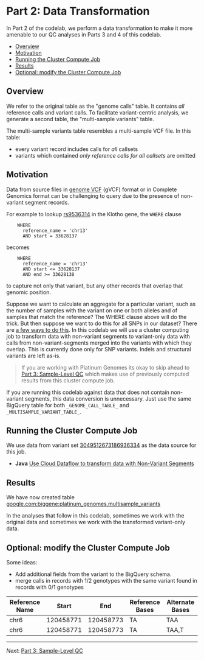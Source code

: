 # Part 2: Data Transformation

In Part 2 of the codelab, we perform a data transformation to make it more amenable to our QC analyses in Parts 3 and 4 of this codelab.

* [Overview](#overview)
* [Motivation](#motivation)
* [Running the Cluster Compute Job](#running-the-cluster-compute-job)
* [Results](#results)
* [Optional: modify the Cluster Compute Job](#optional-modify-the-cluster-compute-job)

## Overview

We refer to the original table as the "genome calls" table. It contains *all* reference calls and variant calls. To facilitate variant-centric analysis, we generate a second table, the "multi-sample variants" table.

The multi-sample variants table resembles a multi-sample VCF file. In this table:

* every variant record includes calls for *all* callsets
* variants which contained *only reference calls for all callsets* are omitted

## Motivation

Data from source files in [genome VCF](https://sites.google.com/site/gvcftools/home/about-gvcf/gvcf-conventions) (gVCF) format or in Complete Genomics format can be challenging to query due to the presence of non-variant segment records.

For example to lookup [rs9536314](http://www.ncbi.nlm.nih.gov/SNP/snp_ref.cgi?rs=rs9536314) in the Klotho gene, the `WHERE` clause
```
    WHERE
      reference_name = 'chr13'
      AND start = 33628137
```
becomes
```
    WHERE
      reference_name = 'chr13'
      AND start <= 33628137
      AND end >= 33628138
```
to capture not only that variant, but any other records that overlap that genomic position.

Suppose we want to calculate an aggregate for a particular variant, such as the number of samples with the variant on one or both alleles and of samples that match the reference?  The WHERE clause above will do the trick.  But then suppose we want to do this for all SNPs in our dataset?  There are [a few ways to do this](https://github.com/googlegenomics/bigquery-examples/tree/master/pgp/data-stories/schema-comparisons#motivation). In this codelab we will use a cluster computing job to transform data with non-variant segments to variant-only data with calls from non-variant-segments merged into the variants with which they overlap. This is currently done only for SNP variants. Indels and structural variants are left as-is.  

> If you are working with Platinum Genomes its okay to skip ahead to [Part 3: Sample-Level QC](./Sample-Level-QC.md) which makes use of previously computed results from this cluster compute job.

If you are running this codelab against data that does not contain non-variant segments, this data conversion is unnecessary.  Just use the same BigQuery table for both `_GENOME_CALL_TABLE_` and `_MULTISAMPLE_VARIANT_TABLE_`.

## Running the Cluster Compute Job

We use data from variant set [3049512673186936334](https://cloud.google.com/genomics/data/platinum-genomes) as the data source for this job.

* **Java** [Use Cloud Dataflow to transform data with Non-Variant Segments](../../Java/PlatinumGenomes-variant-transformation)

## Results

We have now created table [google.com:biggene:platinum_genomes.multisample_variants](https://bigquery.cloud.google.com/table/google.com:biggene:platinum_genomes.multisample_variants?pli=1)

In the analyses that follow in this codelab, sometimes we work with the original data and sometimes we work with the transformed variant-only data.

## Optional: modify the Cluster Compute Job

Some ideas:

* Add additional fields from the variant to the BigQuery schema.
* merge calls in records with 1/2 genotypes with the same variant found in records with 0/1 genotypes

Reference Name | Start     | End       | Reference Bases | Alternate Bases
---------------|-----------|-----------|-----------------|-----------------
chr6           | 120458771 | 120458773 |TA               |TAA
chr6           | 120458771 | 120458773 |TA               |TAA,T

--------------------------------------------------------
_Next_: [Part 3: Sample-Level QC](./Sample-Level-QC.md)

